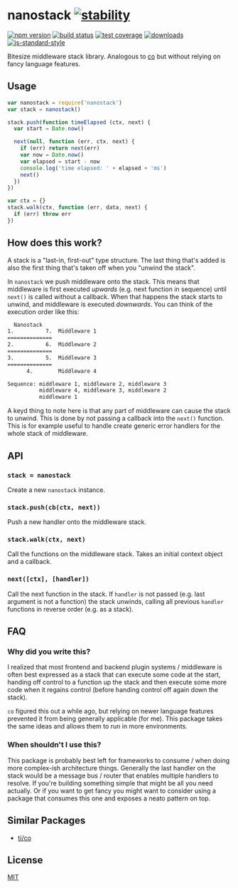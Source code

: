 # nanostack [![stability][0]][1]
[![npm version][2]][3] [![build status][4]][5] [![test coverage][6]][7]
[![downloads][8]][9] [![js-standard-style][10]][11]

Bitesize middleware stack library. Analogous to [co][co] but without relying on
fancy language features.

## Usage
```js
var nanostack = require('nanostack')
var stack = nanostack()

stack.push(function timeElapsed (ctx, next) {
  var start = Date.now()

  next(null, function (err, ctx, next) {
    if (err) return next(err)
    var now = Date.now()
    var elapsed = start - now
    console.log('time elapsed: ' + elapsed + 'ms')
    next()
  })
})

var ctx = {}
stack.walk(ctx, function (err, data, next) {
  if (err) throw err
})
```

## How does this work?
A stack is a "last-in, first-out" type structure. The last thing that's added
is also the first thing that's taken off when you "unwind the stack".

In `nanostack` we push middleware onto the stack. This means that middleware is
first executed _upwards_ (e.g. next function in sequence) until `next()` is
called without a callback. When that happens the stack starts to unwind, and
middleware is executed _downwards_. You can think of the execution order like
this:

```txt
  Nanostack
1.          7.  Middleware 1
==============
2.          6.  Middleware 2
==============
3.          5.  Middleware 3
==============
      4.        Middleware 4
```
```txt
Sequence: middleware 1, middleware 2, middleware 3
          middleware 4, middleware 3, middleware 2
          middleware 1
```
A keyd thing to note here is that any part of middleware can cause the stack to
unwind. This is done by not passing a callback into the `next()` function. This
is for example useful to handle create generic error handlers for the whole
stack of middleware.

## API
### `stack = nanostack`
Create a new `nanostack` instance.

### `stack.push(cb(ctx, next))`
Push a new handler onto the middleware stack.

### `stack.walk(ctx, next)`
Call the functions on the middleware stack. Takes an initial context object and
a callback.

### `next([ctx], [handler])`
Call the next function in the stack. If `handler` is not passed (e.g. last
argument is not a function) the stack unwinds, calling all previous `handler`
functions in reverse order (e.g. as a stack).

## FAQ
### Why did you write this?
I realized that most frontend and backend plugin systems / middleware is often
best expressed as a stack that can execute some code at the start, handing off
control to a function up the stack and then execute some more code when it
regains control (before handing control off again down the stack).

`co` figured this out a while ago, but relying on newer language features
prevented it from being generally applicable (for me). This package takes the
same ideas and allows them to run in more environments.

### When shouldn't I use this?
This package is probably best left for frameworks to consume / when doing more
complex-ish architecture things. Generally the last handler on the stack would
be a message bus / router that enables multiple handlers to resolve. If you're
building something simple that might be all you need actually. Or if you want
to get fancy you might want to consider using a package that consumes this one
and exposes a neato pattern on top.

## Similar Packages
- [tj/co][co]

## License
[MIT](https://tldrlegal.com/license/mit-license)

[0]: https://img.shields.io/badge/stability-experimental-orange.svg?style=flat-square
[1]: https://nodejs.org/api/documentation.html#documentation_stability_index
[2]: https://img.shields.io/npm/v/nanostack.svg?style=flat-square
[3]: https://npmjs.org/package/nanostack
[4]: https://img.shields.io/travis/yoshuawuyts/nanostack/master.svg?style=flat-square
[5]: https://travis-ci.org/yoshuawuyts/nanostack
[6]: https://img.shields.io/codecov/c/github/yoshuawuyts/nanostack/master.svg?style=flat-square
[7]: https://codecov.io/github/yoshuawuyts/nanostack
[8]: http://img.shields.io/npm/dm/nanostack.svg?style=flat-square
[9]: https://npmjs.org/package/nanostack
[10]: https://img.shields.io/badge/code%20style-standard-brightgreen.svg?style=flat-square
[11]: https://github.com/feross/standard
[co]: https://github.com/tj/co
